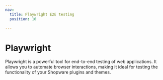 ```yaml
---
nav:
  title: Playwright E2E testing
  position: 10

---
```


# Playwright

Playwright is a powerful tool for end-to-end testing of web applications. It allows you to automate browser interactions, making it ideal for testing the functionality of your Shopware plugins and themes.
